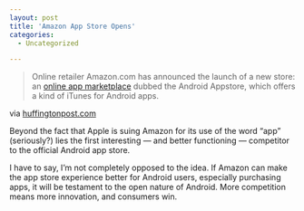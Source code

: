 ```yaml
---
layout: post
title: 'Amazon App Store Opens'
categories:
  - Uncategorized

---
```


<div class="posterous_autopost"><div class="posterous_bookmarklet_entry"> <blockquote class="posterous_long_quote">Online retailer Amazon.com has announced the launch of  a new store: an <a href="http://www.amazon.com/mobile-apps/b/ref=sa_menu_mas2?ie=UTF8&amp;node=2350149011" target="_hplink">online app marketplace</a> dubbed the Android Appstore, which offers a kind of iTunes for Android apps.</blockquote>    <div class="posterous_quote_citation">via <a href="http://www.huffingtonpost.com/2011/03/22/amazon-app-store-debutsan_n_838889.html">huffingtonpost.com</a></div> <p>Beyond the fact that Apple is suing Amazon for its use of the word &#8220;app&#8221; (seriously?) lies the first interesting &#8212; and better functioning &#8212; competitor to the official Android app store. </p><p>I have to say, I&#8217;m not completely opposed to the idea. If Amazon can make the app store experience better for Android users, especially purchasing apps, it will be testament to the open nature of Android. More competition means more innovation, and consumers win.</p></div></div>

